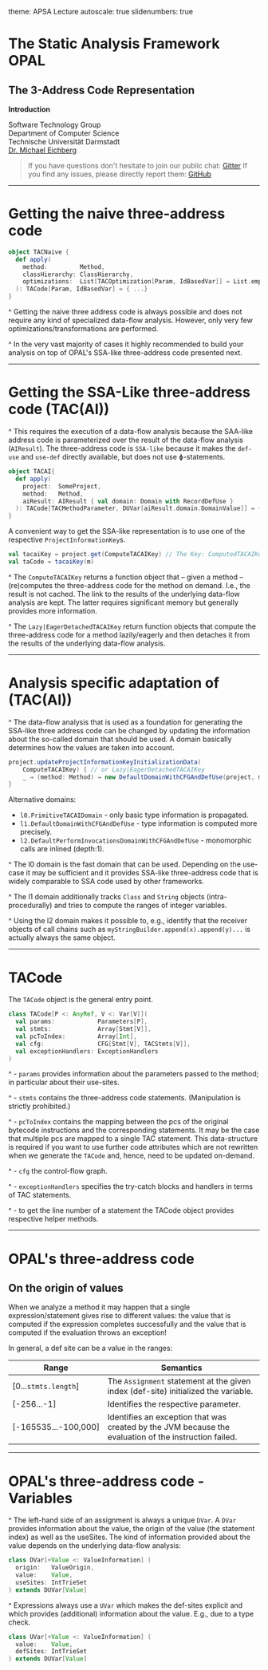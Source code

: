 theme: APSA Lecture
autoscale: true
slidenumbers: true

# The Static Analysis Framework OPAL  

## The 3-Address Code Representation
**Introduction**

Software Technology Group  
Department of Computer Science  
Technische Universität Darmstadt  
[Dr. Michael Eichberg](mailto:m.eichberg@me.com)


> If you have questions don't hesitate to join our public chat:   [Gitter](https://gitter.im/OPAL-Project/Lobby)
> If you find any issues, please directly report them: [GitHub](https://github.com/stg-tud/apsa/blob/master/2019/OPAL/2-AnalyzingThreeAddressCode.md)


---

# Getting the naive three-address code

```scala
object TACNaive {
  def apply(
    method:         Method,
    classHierarchy: ClassHierarchy,
    optimizations:  List[TACOptimization[Param, IdBasedVar]] = List.empty
  ): TACode[Param, IdBasedVar] = { ...}
}
```

^ Getting the naive three address code is always possible and does not require any kind of specialized data-flow analysis. However, only very few optimizations/transformations are performed.

^ In the very vast majority of cases it highly recommended to build your analysis on top of OPAL's SSA-like three-address code presented next.

---

# Getting the SSA-Like three-address code (TAC(AI))

^ This requires the execution of a data-flow analysis because the SAA-like address code is parameterized over the result of the data-flow analysis (`AIResult`). The three-address code is `SSA-like` because it makes the `def-use` and `use-def` directly available, but does not use ɸ-statements.

```scala
object TACAI{
  def apply(
    project:  SomeProject,
    method:   Method,
    aiResult: AIResult { val domain: Domain with RecordDefUse }
  ): TACode[TACMethodParameter, DUVar[aiResult.domain.DomainValue]] = { ... }
}
```

A convenient way to get the SSA-like representation is to use one of the respective `ProjectInformationKey`s.

```scala
val tacaiKey = project.get(ComputeTACAIKey) // The Key: ComputedTACAIKey
val taCode = tacaiKey(m)
```

^ The `ComputeTACAIKey` returns a function object that – given a method – (re)computes the three-address code for the method on demand. I.e., the result is not cached. The link to the results of the underlying data-flow analysis are kept. The latter requires significant memory but generally provides more information.

^ The `Lazy|EagerDetachedTACAIKey` return function objects that compute the three-address code for a method lazily/eagerly and then detaches it from the results of the underlying data-flow analysis.


--- 

# Analysis specific adaptation of (TAC(AI))

^ The data-flow analysis that is used as a foundation for generating the SSA-like three address code can be changed by updating the information about the so-called domain that should be used. A domain basically determines how the values are taken into account.

```scala
project.updateProjectInformationKeyInitializationData(
    ComputeTACAIKey) { // or Lazy|EagerDetachedTACAIKey
    _ ⇒ (method: Method) ⇒ new DefaultDomainWithCFGAndDefUse(project, method) 
}
```

Alternative domains:

 - `l0.PrimitiveTACAIDomain` - only basic type information is propagated.  
 - `l1.DefaultDomainWithCFGAndDefUse` - type information is computed more precisely. 
 - `l2.DefaultPerformInvocationsDomainWithCFGAndDefUse` - monomorphic calls are inlined (depth:1).

^ The l0 domain is the fast domain that can be used. Depending on the use-case it may be sufficient and it provides SSA-like three-address code that is widely comparable to SSA code used by other frameworks.
 
^ The l1 domain additionally tracks `Class` and `String` objects (intra-procedurally) and tries to compute the ranges of integer variables.

^ Using the l2 domain makes it possible to, e.g., identify that the receiver objects of call chains such as `myStringBuilder.append(x).append(y)...` is actually always the same object.


---

# TACode 

The `TACode` object is the general entry point.

```scala
class TACode[P <: AnyRef, V <: Var[V]](
  val params:            Parameters[P],
  val stmts:             Array[Stmt[V]],
  val pcToIndex:         Array[Int],
  val cfg:               CFG[Stmt[V], TACStmts[V]],
  val exceptionHandlers: ExceptionHandlers
)
```

^ - `params` provides information about the parameters passed to the method; in particular about their use-sites.

^ - `stmts` contains the three-address code statements. (Manipulation is strictly prohibited.)

^ - `pcToIndex` contains the mapping between the pcs of the original bytecode instructions and the corresponding statements. It may be the case that multiple pcs are mapped to a single TAC statement. This data-structure is required if you want to use further code attributes which are not rewritten when we generate the `TACode` and, hence, need to be updated on-demand.

^ - `cfg` the control-flow graph. 

^ - `exceptionHandlers` specifies the try-catch blocks and handlers in terms of TAC statements.

^ - to get the line number of a statement the TACode object provides respective helper methods.

--- 
# OPAL's three-address code 
## On the origin of values

When we analyze a method it may happen that a single expression/statement gives rise to different values: the value that is computed if the expression completes successfully and the value that is computed if the evaluation throws an exception!

In general, a def site can be a value in the ranges:

| Range | Semantics |
| ----- | ----- | 
| [0...`stmts.length`] | The `Assignment` statement at the given index (def-site) initialized the variable. |
| [-256...-1] | Identifies the respective parameter. |
| [-165535...-100,000] | Identifies an exception that was created by the JVM because the evaluation of the instruction failed. |


---

# OPAL's three-address code - Variables

^ The left-hand side of an assignment is always a unique `DVar`. A `DVar` provides information about the value, the origin of the value (the statement index) as well as the useSites. The kind of information provided about the value depends on the underlying data-flow analysis:

```scala
class DVar[+Value <: ValueInformation] (
  origin:   ValueOrigin,
  value:    Value,
  useSites: IntTrieSet
) extends DUVar[Value]
````

^ Expressions always use a `UVar` which makes the def-sites explicit and which provides (additional) information about the value. E.g., due to a type check.

```scala
class UVar[+Value <: ValueInformation] (
  value:    Value,
  defSites: IntTrieSet
) extends DUVar[Value]
```
